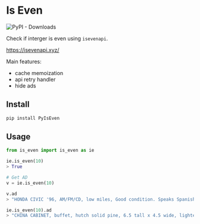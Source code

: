 # Is Even

![PyPI - Downloads](https://img.shields.io/pypi/dm/PyIsEven)

Check if interger is even using `isevenapi`.

https://isevenapi.xyz/

Main features:

- cache memoization
- api retry handler
- hide ads

## Install

```bash
pip install PyIsEven
```

## Usage

```python
from is_even import is_even as ie

ie.is_even(10)
> True

# Get AD
v = ie.is_even(10)

v.ad
> "HONDA CIVIC '96, AM/FM/CD, low miles, Good condition. Speaks Spanish $3500 339-555-6289"

ie.is_even(10).ad
> "CHINA CABINET, buffet, hutch solid pine, 6.5 tall x 4.5 wide, lighted windows. few cat scratches but cat has died. $700. Call 435-555-6421"
```